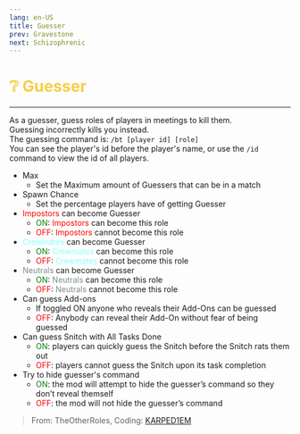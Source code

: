 ```yaml
---
lang: en-US
title: Guesser
prev: Gravestone
next: Schizophrenic
---
```


# <font color=#f8cd46>❔ <b>Guesser</b></font> <Badge text="Mixed" type="tip" vertical="middle"/>
---

As a guesser, guess roles of players in meetings to kill them.<br>
Guessing incorrectly kills you instead.<br>
The guessing command is: `/bt [player id] [role]`<br>
You can see the player's id before the player's name, or use the `/id` command to view the id of all players.
* Max
  * Set the Maximum amount of Guessers that can be in a match
* Spawn Chance
  * Set the percentage players have of getting Guesser
* <font color=red>Impostors</font> can become Guesser
  * <font color=green>ON</font>: <font color=red>Impostors</font> can become this role
  * <font color=red>OFF</font>: <font color=red>Impostors</font> cannot become this role
* <font color=#8cffff>Crewmates</font> can become Guesser
  * <font color=green>ON</font>: <font color=#8cffff>Crewmates</font> can become this role
  * <font color=red>OFF</font>: <font color=#8cffff>Crewmates</font> cannot become this role
* <font color=#7f8c8d>Neutrals</font> can become Guesser
  * <font color=green>ON</font>: <font color=#7f8c8d>Neutrals</font> can become this role
  * <font color=red>OFF</font>: <font color=#7f8c8d>Neutrals</font> cannot become this role
* Can guess Add-ons
  * If toggled ON anyone who reveals their Add-Ons can be guessed
  * <font color=red>OFF</font>: Anybody can reveal their Add-On without fear of being guessed
* Can guess Snitch with All Tasks Done
  * <font color=green>ON</font>: players can quickly guess the Snitch before the Snitch rats them out
  * <font color=red>OFF</font>: players cannot guess the Snitch upon its task completion
* Try to hide guesser's command
  * <font color=green>ON</font>: the mod will attempt to hide the guesser’s command so they don’t reveal themself
  * <font color=red>OFF</font>: the mod will not hide the guesser’s command

> From: TheOtherRoles, Coding: [KARPED1EM](https://github.com/KARPED1EM)